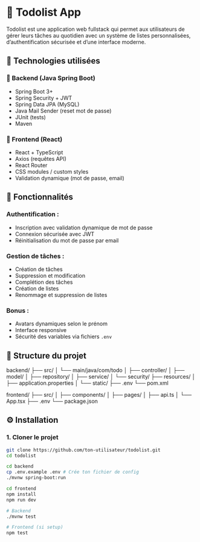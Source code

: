 # 📝 Todolist App

Todolist est une application web fullstack qui permet aux utilisateurs de gérer leurs tâches au quotidien avec un système de listes personnalisées, d’authentification sécurisée et d’une interface moderne.

## 🚀 Technologies utilisées

### 🧠 Backend (Java Spring Boot)
- Spring Boot 3+
- Spring Security + JWT
- Spring Data JPA (MySQL)
- Java Mail Sender (reset mot de passe)
- JUnit (tests)
- Maven

### 🎨 Frontend (React)
- React + TypeScript
- Axios (requêtes API)
- React Router
- CSS modules / custom styles
- Validation dynamique (mot de passe, email)

## 🔐 Fonctionnalités

### Authentification :
- Inscription avec validation dynamique de mot de passe
- Connexion sécurisée avec JWT
- Réinitialisation du mot de passe par email

### Gestion de tâches :
- Création de tâches
- Suppression et modification
- Complétion des tâches
- Création de listes
- Renommage et suppression de listes

### Bonus :
- Avatars dynamiques selon le prénom
- Interface responsive
- Sécurité des variables via fichiers `.env`

## 📁 Structure du projet

backend/
├── src/
│ └── main/java/com/todo
│ ├── controller/
│ ├── model/
│ ├── repository/
│ ├── service/
│ └── security/
├── resources/
│ ├── application.properties
│ └── static/
├── .env
└── pom.xml

frontend/
├── src/
│ ├── components/
│ ├── pages/
│ ├── api.ts
│ └── App.tsx
├── .env
└── package.json

## ⚙️ Installation

### 1. Cloner le projet

```bash
git clone https://github.com/ton-utilisateur/todolist.git
cd todolist

cd backend
cp .env.example .env # Crée ton fichier de config
./mvnw spring-boot:run

cd frontend
npm install
npm run dev

# Backend
./mvnw test

# Frontend (si setup)
npm test
